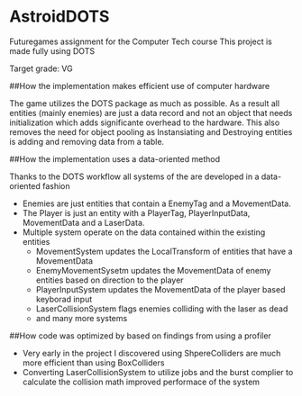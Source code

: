 # AstroidDOTS
 Futuregames assignment for the Computer Tech course
 This project is made fully using DOTS

 Target grade: VG

 ##How the implementation makes efficient use of computer hardware
 
 The game utilizes the DOTS package as much as possible. As a result all entities (mainly enemies) are just a data record and not an object that needs initialization which adds significante overhead to the hardware.
 This also removes the need for object pooling as Instansiating and Destroying entities is adding and removing data from a table.

 ##How the implementation uses a data-oriented method
 
 Thanks to the DOTS workflow all systems of the are developed in a data-oriented fashion
 - Enemies are just entities that contain a EnemyTag and a MovementData.
 - The Player is just an entity with a PlayerTag, PlayerInputData, MovementData and a LaserData.
 - Multiple system operate on the data contained within the existing entities
   - MovementSystem updates the LocalTransform of entities that have a MovementData
   - EnemyMovementSysetm updates the MovementData of enemy entities based on direction to the player
   - PlayerInputSystem updates the MovementData of the player based keyborad input
   - LaserCollisionSystem flags enemies colliding with the laser as dead
   - and many more systems

 ##How code was optimized by based on findings from using a profiler

- Very early in the project I discovered using ShpereColliders are much more efficient than using BoxColliders
- Converting LaserCollisionSystem to utilize jobs and the burst complier to calculate the collision math improved performace of the system
